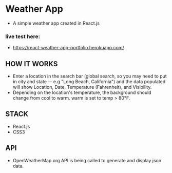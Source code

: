 # Weather App
- A simple weather app created in React.js
### live test here:
- https://react-weather-app-portfolio.herokuapp.com/

## HOW IT WORKS
- Enter a location in the search bar (global search, so you may need to put in city and state -- e.g "Long Beach, California") and the data populated will show Location, Date, Temperature (Fahrenheit), and Visibility.
- Depending on the location's temperature, the background should change from cool to warm. warm is set to temp > 80°F.

## STACK
- React.js
- CSS3

## API
- OpenWeatherMap.org API is being called to generate and display json data.
